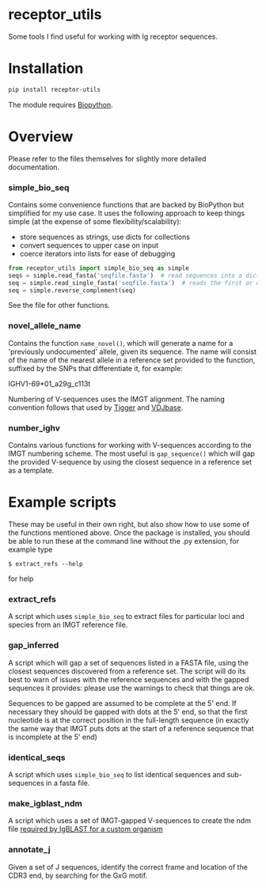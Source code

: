 # receptor_utils

Some tools I find useful for working with Ig receptor sequences.

# Installation

```bash
pip install receptor-utils
```

The module requires [Biopython](https://biopython.org).

# Overview

Please refer to the files themselves for slightly more detailed documentation.

### simple_bio_seq 

Contains some convenience functions that are backed by BioPython but simplified for 
my use case. It uses the following approach to keep things simple
(at the expense of some flexibility/scalability):

- store sequences as strings, use dicts for collections
- convert sequences to upper case on input
- coerce iterators into lists for ease of debugging


```python
from receptor_utils import simple_bio_seq as simple
seqs = simple.read_fasta('seqfile.fasta')  # read sequences into a dict with names as keys
seq = simple.read_single_fasta('seqfile.fasta')  # reads the first or only sequence into a string
seq = simple.reverse_complement(seq)
```
See the file for other functions.

### novel_allele_name

Contains the function ```name_novel()```, which will generate a name for a 'previously undocumented'
allele, given its sequence. The name will consist of the name of the nearest allele in a 
reference set provided to the function, suffixed by the SNPs that differentiate it,
for example:

IGHV1-69*01_a29g_c113t

Numbering of V-sequences uses the IMGT alignment. The naming convention follows that used by
[Tigger](https://tigger.readthedocs.io/en/stable/) and 
[VDJbase](https://vdjbase.org).

### number_ighv

Contains various functions for working with V-sequences according to the IMGT numbering scheme.
The most useful is ```gap_sequence()``` which will gap the provided V-sequence by using the closest sequence in a reference
set as a template.

# Example scripts

These may be useful in their own right, but also show how to use some of the functions 
mentioned above. Once the package is installed, you should be able to run these at the command
line without the .py extension, for example type
```shell
$ extract_refs --help
```
for help

### extract_refs
A script which uses ```simple_bio_seq``` to extract 
files for particular loci and species from an IMGT reference file. 

### gap_inferred
A script which will gap a set of sequences listed in a FASTA file, using the closest sequences
discovered from a reference set. The script will do its best to warn of issues with the reference sequences and with 
the gapped sequences it provides: please use the warnings to check that things are ok.

Sequences to be gapped are assumed to be complete at the 5' end. If necessary they should be gapped with dots
at the 5' end, so that the first nucleotide is at the correct position in the full-length sequence (in exactly
the same way that IMGT puts dots at the start of a reference sequence that is incomplete at the 5' end)

### identical_seqs
A script which uses ```simple_bio_seq``` to list identical sequences and sub-sequences in a fasta file.

### make_igblast_ndm
A script which uses a set of IMGT-gapped V-sequences to create the ndm file 
[required by IgBLAST for a custom organism](https://ncbi.github.io/igblast/cook/How-to-set-up.html)

### annotate_j
Given a set of J sequences, identify the correct frame and location of the CDR3 end, by searching for 
the GxG motif.










